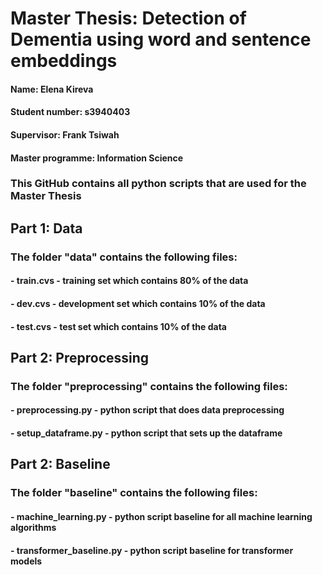 # Master Thesis: Detection of Dementia using word and sentence embeddings 
#### Name: Elena Kireva
#### Student number: s3940403
#### Supervisor: Frank Tsiwah
#### Master programme: Information Science

### This GitHub contains all python scripts that are used for the Master Thesis

## Part 1: Data
### The folder "data" contains the following files:
#### - train.cvs - training set which contains 80% of the data
#### - dev.cvs - development set which contains 10% of the data 
#### - test.cvs - test set which contains 10% of the data 

## Part 2: Preprocessing
### The folder "preprocessing" contains the following files:
#### - preprocessing.py - python script that does data preprocessing
#### - setup_dataframe.py - python script that sets up the dataframe

## Part 2: Baseline
### The folder "baseline" contains the following files:
#### - machine_learning.py - python script baseline for all machine learning algorithms
#### - transformer_baseline.py - python script baseline for transformer models
